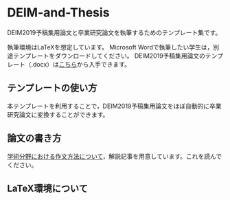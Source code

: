 # DEIM-and-Thesis
DEIM2019予稿集用論文と卒業研究論文を執筆するためのテンプレート集です。

執筆環境はLaTeXを想定しています。
Microsoft Wordで執筆したい学生は，別途テンプレートをダウンロードしてください。
DEIM2019予稿集用論文のテンプレート（.docx）は[こちら](http://db-event.jpn.org/deim2019/data/format_docx_deim2019_j.docx)から入手できます。

## テンプレートの使い方
本テンプレートを利用することで，DEIM2019予稿集用論文をほぼ自動的に卒業研究論文に変換することができます。


## 論文の書き方
[学術分野における作文方法について](https://github.com/ymmt3-lab/lab-management/blob/master/how-to-write-a-paper.md)，解説記事を用意しています。これを読んでください。

## LaTeX環境について

